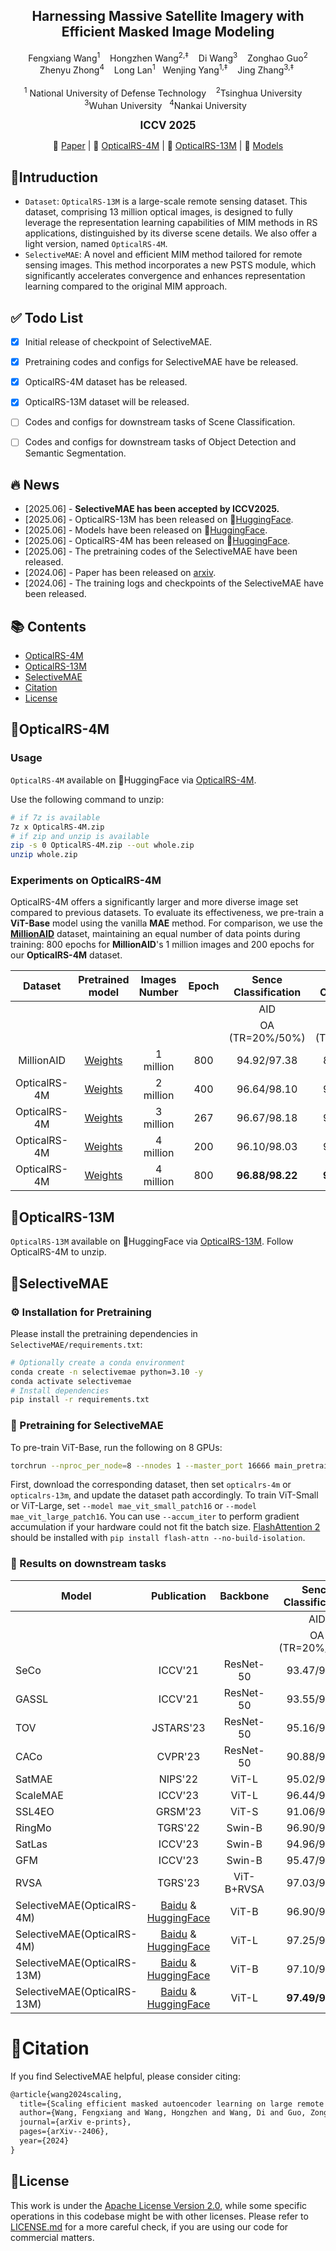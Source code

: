 
<p align="center">

  <h2 align="center"><strong>	Harnessing Massive Satellite Imagery with Efficient Masked Image Modeling</strong></h2>

  <p align="center">
     Fengxiang Wang<sup>1</sup>&nbsp;&nbsp;&nbsp;
    Hongzhen Wang<sup>2,‡</sup>&nbsp;&nbsp;&nbsp;
    Di Wang<sup>3</sup>&nbsp;&nbsp;&nbsp;
    Zonghao Guo<sup>2</sup></br>
    Zhenyu Zhong<sup>4</sup>&nbsp;&nbsp;&nbsp;
    Long Lan<sup>1</sup>&nbsp;&nbsp;
    Wenjing Yang<sup>1,‡</sup>&nbsp;&nbsp;&nbsp;
    Jing Zhang<sup>3,‡</sup>&nbsp
    </br></br>
  <sup>1</sup> National University of Defense Technology&nbsp;&nbsp;&nbsp;
  <sup>2</sup>Tsinghua University &nbsp;&nbsp;&nbsp;
  <sup>3</sup>Wuhan University&nbsp;&nbsp;
<sup>4</sup>Nankai University&nbsp;&nbsp;
<div align='center' style="font-size: larger; "><strong>ICCV 2025</strong></div>

  <p align="center">
    📃 <a href="https://arxiv.org/abs/2406.11933" target="_blank">Paper</a> |
    🤗 <a href="https://huggingface.co/datasets/initiacms/OpticalRS-4M" target="_blank"> OpticalRS-4M</a> |
    🤗 <a href="https://huggingface.co/datasets/initiacms/OpticalRS-13M" target="_blank"> OpticalRS-13M</a> |
    🤗 <a href="https://huggingface.co/initiacms/SelectiveMAE" target="_blank">Models</a>
  </p>
  </p>

## 🎯Intruduction
-  `Dataset`: `OpticalRS-13M` is a large-scale remote sensing dataset. This dataset, comprising 13 million optical images, 
is designed to fully leverage the representation learning capabilities of MIM methods in RS applications, distinguished by its diverse scene details. We also offer a light version, named `OpticalRS-4M`.</br>
- `SelectiveMAE`: A novel and efficient MIM method tailored for remote sensing images. This method incorporates a new PSTS module,
which significantly accelerates convergence and enhances representation learning compared to the original MIM approach.


## ✅ Todo List
- [x] Initial release of checkpoint of SelectiveMAE. 
- [x] Pretraining codes and configs for SelectiveMAE have be released. 
- [x] OpticalRS-4M dataset has be released. 
- [x] OpticalRS-13M dataset will be released. 
- [ ] Codes and configs for downstream tasks of Scene Classification. 
- [ ] Codes and configs for downstream tasks of Object Detection and Semantic Segmentation.



## 🔥 News
- \[2025.06\] - **SelectiveMAE has been accepted by ICCV2025.**
- \[2025.06\] - OpticalRS-13M has been released on 🤗[HuggingFace](https://huggingface.co/datasets/initiacms/OpticalRS-13M).
- \[2025.06\] - Models have been released on 🤗[HuggingFace](https://huggingface.co/initiacms/SelectiveMAE).
- \[2025.06\] - OpticalRS-4M has been released on 🤗[HuggingFace](https://huggingface.co/datasets/initiacms/OpticalRS-4M).
- \[2025.06\] - The pretraining codes of the SelectiveMAE have been released.
- \[2024.06\] - Paper has been released on [arxiv](https://arxiv.org/abs/2406.11933).
- \[2024.06\] - The training logs and checkpoints of the SelectiveMAE have been released.



## 📚 Contents

- [OpticalRS-4M](#opticalrs-4m)
- [OpticalRS-13M](#opticalrs-13m)
- [SelectiveMAE](#selectivemae)
- [Citation](#citation)
- [License](#license)


## 🚀OpticalRS-4M
### Usage
`OpticalRS-4M` available on 🤗HuggingFace via [OpticalRS-4M](https://huggingface.co/datasets/initiacms/OpticalRS-4M).

Use the following command to unzip:
```bash
# if 7z is available
7z x OpticalRS-4M.zip
# if zip and unzip is available
zip -s 0 OpticalRS-4M.zip --out whole.zip
unzip whole.zip
```

### Experiments on OpticalRS-4M
OpticalRS-4M offers a significantly larger and more diverse image set compared to previous datasets. To evaluate its effectiveness, we pre-train a **ViT-Base** model using the vanilla **MAE** method. 
For comparison, we use the [**MillionAID**](https://captain-whu.github.io/DiRS/) dataset, maintaining an equal number of data points during training: 800 epochs for **MillionAID**'s 1 million images and 200 epochs for our **OpticalRS-4M** dataset.

|  Dataset   | Pretrained model | Images Number | Epoch | Sence  Classification |    Sence  Classification    |    Object  Detection      |     Object  Detection    | Semantic Segmentation | Semantic Segmentation|
|:----------:|:----------------:|:-------------:|:-----:|:---------------------:|:---------------------------:|:-------------------------:|:-----------------:|:--------:|:------------:|
|            |                  |               |       |          AID          |          RESISC-45          |           DIOR            |      DIOR-R       |  LoveDA  |  SpaceNetv1  |
|            |                  |               |       |  OA (TR=20%/50%)    |       OA (TR=20%/50%)       |           mAP50           |       mAP50       |   mIoU   |      mF1     |
| MillionAID |     [Weights](https://pan.baidu.com/s/1OCl7whWnYoyrAI8zha_Kbg?pwd=0330)      |   1 million   |  800  |      94.92/97.38      |         89.20/93.60         |           71.80           |       62.33       |   51.24  |     79.24    |
|   OpticalRS-4M    |     [Weights](https://pan.baidu.com/s/1-6HBRbAyHMUrTSwcSOIhyw?pwd=0330)      |   2 million   |  400  |      96.64/98.10      |         91.80/94.31         |           73.90           |       65.95       |   52.86  |     79.37    |
|   OpticalRS-4M    |     [Weights](https://pan.baidu.com/s/1S_oTibDouAi-VrmESn7qPg?pwd=0330)      |   3 million   |  267  |      96.67/98.18      |         92.24/94.41         |           75.40           |       67.07       |   52.39  |     79.37    |
|   OpticalRS-4M    |     [Weights](https://pan.baidu.com/s/1zmS24CqFo44Rkkkl2YqeaQ?pwd=0330)      |   4 million   |  200  |      96.10/98.03      |         92.38/94.30         |           74.70           |       66.26       |   52.75  |     79.23    |
|   OpticalRS-4M    |     [Weights](https://pan.baidu.com/s/1Qrgtv7Dotfb_QQ2GCk6bog?pwd=0330)      |   4 million   |  800  |      **96.88/98.22**      |         **92.44/94.43**         |           **75.40**           |      **67.35**       |   **52.80**  |    **79.41**    |


## 🚀OpticalRS-13M
`OpticalRS-13M` available on 🤗HuggingFace via [OpticalRS-13M](https://huggingface.co/datasets/initiacms/OpticalRS-13M). Follow OpticalRS-4M to unzip.

## 🚀SelectiveMAE

### :gear: Installation for Pretraining
Please install the pretraining dependencies in `SelectiveMAE/requirements.txt`:
```sh
# Optionally create a conda environment
conda create -n selectivemae python=3.10 -y
conda activate selectivemae
# Install dependencies
pip install -r requirements.txt
```

###  :blue_car:  Pretraining for SelectiveMAE

To pre-train ViT-Base, run the following on 8 GPUs:
```sh
torchrun --nproc_per_node=8 --nnodes 1 --master_port 16666 main_pretrain.py --batch_size 256 --selectivemae --dataset opticalrs-4m --dataset_path 'your_dataset_path' --model mae_vit_base_patch16 --output_dir output --norm_pix_loss --blr 1.5e-4 --weight_decay 0.05  --num_workers 12  --decoder_depth 12 --mask_ratio 0.85 --kept_mask_ratio 0.25 --epochs 800 --warmup_epochs 30
```
First, download the corresponding dataset, then set `opticalrs-4m` or `opticalrs-13m`, and update the dataset path accordingly. To train ViT-Small or ViT-Large, set `--model mae_vit_small_patch16` or `--model mae_vit_large_patch16`. You can use `--accum_iter` to perform gradient accumulation if your hardware could not fit the batch size. [FlashAttention 2](https://github.com/Dao-AILab/flash-attention) should be installed with `pip install flash-attn --no-build-isolation`.


### :rocket: Results on downstream tasks

| Model        | Publication |  Backbone  | Sence  Classification | Sence  Classification  |   Object Detection  |      Object Detection        |   Semantic Segmentation   |    Semantic Segmentation         |
|--------------|:-----------:|:----------:|:---------------------:|:-----------------:|:----------:|:----------:|:------------:|:----------:|
|              |             |            |          AID          |     RESISC-45     |    DIOR    |   DIOR-R   |    LoveDA    | SpaceNetv1 |
|              |             |            |    OA (TR=20%/50%)    | OA (TR=20%/50%)   |   mAP50    | mAP50      |     mIoU     |   mF1      |
| SeCo         |   ICCV'21   |  ResNet-50 |      93.47/95.99      |    89.64/92.91    |      -     |      -     |     43.63    |    77.09   |
| GASSL        |   ICCV'21   |  ResNet-50 |      93.55/95.92      |    90.86/93.06    |    67.40   |    65.65   |     48.76    |    78.51   |
| TOV          |  JSTARS'23  |  ResNet-50 |      95.16/97.09      |    90.97/93.79    |    70.16   |    66.33   |     49.70    |      -     |
| CACo         |   CVPR'23   |  ResNet-50 |      90.88/95.05      |    88.28/91.94    |    66.91   |    64.10   |     48.89    |    77.94   |
| SatMAE       |   NIPS'22   |    ViT-L   |      95.02/96.94      |    91.72/94.10    |    70.89   |    65.66   |       -      |    78.07   |
| ScaleMAE     |   ICCV'23   |    ViT-L   |      96.44/97.58      |    92.63/95.04    |    73.81   |    66.47   |       -      |      -     |
| SSL4EO       |   GRSM'23   |    ViT-S   |      91.06/94.74      |    87.60/91.27    |    64.82   |    61.23   |       -      |      -     |
| RingMo       |   TGRS'22   |   Swin-B   |      96.90/98.34      |    94.25/95.67    |    75.90   |      -     |       -      |      -     |
| SatLas       |   ICCV'23   |   Swin-B   |      94.96/97.38      |    92.16/94.70    |    74.10   |    67.59   |       -      |      -     |
| GFM          |   ICCV'23   |   Swin-B   |      95.47/97.09      |    92.73/94.64    |    72.84   |    67.67   |       -      |      -     |
| RVSA         |   TGRS'23   | ViT-B+RVSA |      97.03/98.50      |    93.93/95.69    |    75.80   |    68.06   |     51.95    |      -     |
| SelectiveMAE(OpticalRS-4M) |      [Baidu](https://pan.baidu.com/s/1Y4WBj35-HAKeZJe125TG8Q?pwd=0330) & [HuggingFace](https://huggingface.co/initiacms/SelectiveMAE)     |    ViT-B   |      96.90/98.12      |    93.35/94.58    |    75.70   |    67.78   |     53.05    |   **79.50**  |
| SelectiveMAE(OpticalRS-4M)|     [Baidu](https://pan.baidu.com/s/1miSlmoeZLjzc_WgXE87Fxg?pwd=0330) & [HuggingFace](https://huggingface.co/initiacms/SelectiveMAE)      |    ViT-L   |     97.25/98.48    |    94.57/95.77    |   77.80  |    70.31  |     **54.31**  |    79.46   |
| SelectiveMAE(OpticalRS-13M) |      [Baidu](https://pan.baidu.com/s/1_QNLBGhrViapquDcVZHnkw?pwd=bmzj) & [HuggingFace](https://huggingface.co/initiacms/SelectiveMAE)     |    ViT-B   |     97.10/98.28     |    93.70/95.48   |   75.80   |    67.69  |     52.68    |   79.44  |
| SelectiveMAE(OpticalRS-13M)|     [Baidu](https://pan.baidu.com/s/10HJ_kZwW2nxNqDNjJRb6SQ?pwd=eyjn) & [HuggingFace](https://huggingface.co/initiacms/SelectiveMAE)     |    ViT-L   |    **97.49/98.52**   |   **94.73/96.36**   |   **78.70**  |   **71.75**  |    53.92  |    79.48  |

# 🔗Citation
If you find SelectiveMAE helpful, please consider citing:

```latex
@article{wang2024scaling,
  title={Scaling efficient masked autoencoder learning on large remote sensing dataset},
  author={Wang, Fengxiang and Wang, Hongzhen and Wang, Di and Guo, Zonghao and Zhong, Zhenyu and Lan, Long and Zhang, Jing and Liu, Zhiyuan and Sun, Maosong},
  journal={arXiv e-prints},
  pages={arXiv--2406},
  year={2024}
}
```

## 🤝License

This work is under the [Apache License Version 2.0](https://www.apache.org/licenses/LICENSE-2.0), while some specific operations in this codebase might be with other licenses. Please refer to [LICENSE.md](docs/LICENSE.md) for a more careful check, if you are using our code for commercial matters.
